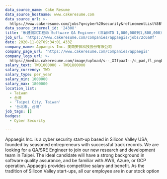 ```yaml
---
data_source_name: Cake Resume
data_source_hostname: www.cakeresume.com
data_source_url: >-
  https://www.cakeresume.com/jobs?q=cyber%20security&refinementList%5Blang_name%5D%5B0%5D=English&refinementList%5Bsalary_type%5D=per_year&range%5Bsalary_range%5D%5Bmin%5D=1000000
data_source_internal_id: '24308'
title: '軟體測試工程師 Software QA Engineer (年薪NTD 1,000,000到1,800,000)'
job_url: 'https://www.cakeresume.com/companies/appaegis/jobs/2c6a0f'
date: 2020-11-02T09:34:01.433Z
company_name: Appaegis Inc. 美商安佩科技股份有限公司
company_page_url: 'https://www.cakeresume.com/companies/appaegis'
company_logo_url: >-
  https://media.cakeresume.com/image/upload/s--_XIfpaaI--/c_pad,fl_png8,h_200,w_200/v1611108113/swcnj487hn4rqaefz8cj.png
salary_text: TWD1000000 - TWD1800000
salary_currency: TWD
salary_type: per_year
salary_min: 1000000
salary_max: 1800000
location_list:
  - Taiwan
  - 台灣
  - 'Taipei City, Taiwan'
  - '台北市, 台灣'
job_tags: []
badges:
  - Cyber Security

---
```


Appaegis Inc. is a cyber security start-up based in Silicon Valley USA, founded by seasoned entrepreneurs with successful track records. We are looking for a QA/SRE Engineer to join our new research and development team in Taipei. The ideal candidate will have a strong background in software quality assurance, and be familiar with AWS, Azure, or GCP operation. Appaegis provides competitive salary and benefit. As the tradition of Silicon Valley start-ups, all our employee are in our stock option 